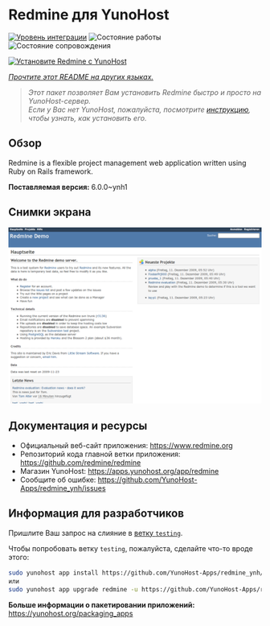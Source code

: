 <!--
Важно: этот README был автоматически сгенерирован <https://github.com/YunoHost/apps/tree/master/tools/readme_generator>
Он НЕ ДОЛЖЕН редактироваться вручную.
-->

# Redmine для YunoHost

[![Уровень интеграции](https://dash.yunohost.org/integration/redmine.svg)](https://ci-apps.yunohost.org/ci/apps/redmine/) ![Состояние работы](https://ci-apps.yunohost.org/ci/badges/redmine.status.svg) ![Состояние сопровождения](https://ci-apps.yunohost.org/ci/badges/redmine.maintain.svg)

[![Установите Redmine с YunoHost](https://install-app.yunohost.org/install-with-yunohost.svg)](https://install-app.yunohost.org/?app=redmine)

*[Прочтите этот README на других языках.](./ALL_README.md)*

> *Этот пакет позволяет Вам установить Redmine быстро и просто на YunoHost-сервер.*  
> *Если у Вас нет YunoHost, пожалуйста, посмотрите [инструкцию](https://yunohost.org/install), чтобы узнать, как установить его.*

## Обзор

Redmine is a flexible project management web application written using Ruby on Rails framework.


**Поставляемая версия:** 6.0.0~ynh1

## Снимки экрана

![Снимок экрана Redmine](./doc/screenshots/Redmine-demo.png)

## Документация и ресурсы

- Официальный веб-сайт приложения: <https://www.redmine.org>
- Репозиторий кода главной ветки приложения: <https://github.com/redmine/redmine>
- Магазин YunoHost: <https://apps.yunohost.org/app/redmine>
- Сообщите об ошибке: <https://github.com/YunoHost-Apps/redmine_ynh/issues>

## Информация для разработчиков

Пришлите Ваш запрос на слияние в [ветку `testing`](https://github.com/YunoHost-Apps/redmine_ynh/tree/testing).

Чтобы попробовать ветку `testing`, пожалуйста, сделайте что-то вроде этого:

```bash
sudo yunohost app install https://github.com/YunoHost-Apps/redmine_ynh/tree/testing --debug
или
sudo yunohost app upgrade redmine -u https://github.com/YunoHost-Apps/redmine_ynh/tree/testing --debug
```

**Больше информации о пакетировании приложений:** <https://yunohost.org/packaging_apps>
